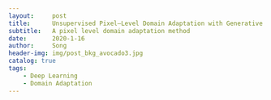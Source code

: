 ```yaml
---
layout:     post
title:      Unsupervised Pixel–Level Domain Adaptation with Generative Adversarial Networks
subtitle:   A pixel level domain adaptation method
date:       2020-1-16
author:     Song
header-img: img/post_bkg_avocado3.jpg
catalog: true
tags:
    - Deep Learning
    - Domain Adaptation
---
```

